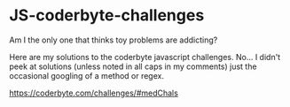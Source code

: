 # JS-coderbyte-challenges

Am I the only one that thinks toy problems are addicting?

Here are my solutions to the coderbyte javascript challenges. No... I didn't peek at solutions (unless noted in all caps in my comments) just the occasional googling of a method or regex.

https://coderbyte.com/challenges/#medChals
